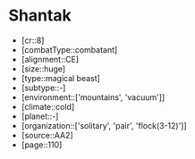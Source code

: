 
# Shantak

- [cr::8]
- [combatType::combatant]
- [alignment::CE]
- [size::huge]
- [type::magical beast]
- [subtype::-]
- [environment::['mountains', 'vacuum']]
- [climate::cold]
- [planet::-]
- [organization::['solitary', 'pair', 'flock(3-12)']]
- [source::AA2]
- [page::110]
